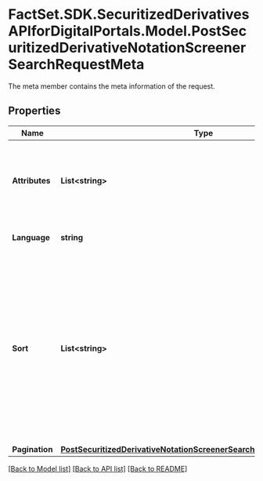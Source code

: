 # FactSet.SDK.SecuritizedDerivativesAPIforDigitalPortals.Model.PostSecuritizedDerivativeNotationScreenerSearchRequestMeta
The meta member contains the meta information of the request.

## Properties

Name | Type | Description | Notes
------------ | ------------- | ------------- | -------------
**Attributes** | **List&lt;string&gt;** | Limit the attributes returned in the response to the specified set. | [optional] 
**Language** | **string** | ISO 639-1 code of the language. | [optional] 
**Sort** | **List&lt;string&gt;** | Sortable attributes. The sort order is ascending unless it is prefixed with a minus sign, in which case it is descending. A list of at most 10 (possibly prefixed) attribute name(s) is allowed. | Value | | - -- | | symbol | | -symbol | | market.name | | -market.name | | instrument.name | | -instrument.name | | instrument.shortName | | -instrument.shortName | | instrument.categorization.ddv.level1.name | | -instrument.categorization.ddv.level1.name | | instrument.categorization.ddv.level2.name | | -instrument.categorization.ddv.level2.name | | instrument.categorization.ddv.level3.name | | -instrument.categorization.ddv.level3.name | | instrument.categorization.eusipa.level1.name | | -instrument.categorization.eusipa.level1.name | | instrument.categorization.eusipa.level2.name | | -instrument.categorization.eusipa.level2.name | | instrument.categorization.eusipa.level3.name | | -instrument.categorization.eusipa.level3.name | | instrument.lifeCycle.maturity.date | | -instrument.lifeCycle.maturity.date | | instrument.lifeCycle.maturity.remainingTermDays | | -instrument.lifeCycle.maturity.remainingTermDays | | instrument.lifeCycle.maturity.perpetual | | -instrument.lifeCycle.maturity.perpetual | | instrument.lifeCycle.callable | | -instrument.lifeCycle.callable | | instrument.lifeCycle.valuation | | -instrument.lifeCycle.valuation | | instrument.lifeCycle.repayment | | -instrument.lifeCycle.repayment | | instrument.issuer.name | | -instrument.issuer.name | | instrument.issuer.group.name | | -instrument.issuer.group.name | | instrument.exercise.right | | -instrument.exercise.right | | instrument.exercise.style | | -instrument.exercise.style | | instrument.settlement | | -instrument.settlement | | instrument.quanto | | -instrument.quanto | | instrument.capitalProtection | | -instrument.capitalProtection | | instrument.underlying.name | | -instrument.underlying.name | | instrument.underlying.valueUnit.code | | -instrument.underlying.valueUnit.code | | instrument.underlying.notation.instrument.typeComposite | | -instrument.underlying.notation.instrument.typeComposite | | instrument.strike.value | | -instrument.strike.value | | instrument.strike.distance.absolute | | -instrument.strike.distance.absolute | | instrument.strike.distance.relative | | -instrument.strike.distance.relative | | instrument.bonusLevel.value | | -instrument.bonusLevel.value | | instrument.bonusLevel.distance.absolute | | -instrument.bonusLevel.distance.absolute | | instrument.bonusLevel.distance.relative | | -instrument.bonusLevel.distance.relative | | instrument.cap.value | | -instrument.cap.value | | instrument.cap.distance.absolute | | -instrument.cap.distance.absolute | | instrument.cap.distance.relative | | -instrument.cap.distance.relative | | instrument.cap.cashFlow | | -instrument.cap.cashFlow | | instrument.knockOut.observation.type | | -instrument.knockOut.observation.type | | instrument.knockOut.value | | -instrument.knockOut.value | | instrument.knockOut.distance.absolute | | -instrument.knockOut.distance.absolute | | instrument.knockOut.distance.relative | | -instrument.knockOut.distance.relative | | instrument.knockOut.breach.breached | | -instrument.knockOut.breach.breached | | instrument.knockOut.breach.datetime | | -instrument.knockOut.breach.datetime | | instrument.knockIn.observation.type | | -instrument.knockIn.observation.type | | instrument.knockIn.value | | -instrument.knockIn.value | | instrument.knockIn.distance.absolute | | -instrument.knockIn.distance.absolute | | instrument.knockIn.distance.relative | | -instrument.knockIn.distance.relative | | instrument.knockIn.breach.breached | | -instrument.knockIn.breach.breached | | instrument.knockIn.breach.datetime | | -instrument.knockIn.breach.datetime | | instrument.lockOut.observation.type | | -instrument.lockOut.observation.type | | instrument.lockOut.value | | -instrument.lockOut.value | | instrument.lockOut.distance.absolute | | -instrument.lockOut.distance.absolute | | instrument.lockOut.distance.relative | | -instrument.lockOut.distance.relative | | instrument.lockOut.cashFlow | | -instrument.lockOut.cashFlow | | instrument.lockIn.observation.type | | -instrument.lockIn.observation.type | | instrument.lockIn.value | | -instrument.lockIn.value | | instrument.lockIn.distance.absolute | | -instrument.lockIn.distance.absolute | | instrument.lockIn.distance.relative | | -instrument.lockIn.distance.relative | | instrument.lockIn.cashFlow | | -instrument.lockIn.cashFlow | | instrument.capitalGuarantee.value | | -instrument.capitalGuarantee.value | | instrument.capitalGuarantee.distance.absolute | | -instrument.capitalGuarantee.distance.absolute | | instrument.capitalGuarantee.distance.relative | | -instrument.capitalGuarantee.distance.relative | | instrument.capitalGuarantee.cashFlow | | -instrument.capitalGuarantee.cashFlow | | instrument.couponTriggerLevel.value | | -instrument.couponTriggerLevel.value | | instrument.couponTriggerLevel.distance.absolute | | -instrument.couponTriggerLevel.distance.absolute | | instrument.couponTriggerLevel.distance.relative | | -instrument.couponTriggerLevel.distance.relative | | instrument.couponTriggerLevel.cashFlow | | -instrument.couponTriggerLevel.cashFlow | | instrument.rangeKnockOut.observation.type | | -instrument.rangeKnockOut.observation.type | | instrument.rangeKnockOut.upper.value | | -instrument.rangeKnockOut.upper.value | | instrument.rangeKnockOut.lower.value | | -instrument.rangeKnockOut.lower.value | | instrument.rangeKnockOut.breach.breached | | -instrument.rangeKnockOut.breach.breached | | instrument.rangeKnockOut.breach.datetime | | -instrument.rangeKnockOut.breach.datetime | | instrument.rangeKnockOut.cashFlow | | -instrument.rangeKnockOut.cashFlow | | instrument.participation | | -instrument.participation | | instrument.constantLeverage | | -instrument.constantLeverage | | instrument.nominalCurrency.isoCode | | -instrument.nominalCurrency.isoCode | | instrument.currentInterestRate.type | | -instrument.currentInterestRate.type | | instrument.currentInterestRate.value | | -instrument.currentInterestRate.value | | keyFigures.bonusYield.absolute | | -keyFigures.bonusYield.absolute | | keyFigures.bonusYield.relative | | -keyFigures.bonusYield.relative | | keyFigures.bonusYield.annualized | | -keyFigures.bonusYield.annualized | | keyFigures.sidewaysYield.absolute | | -keyFigures.sidewaysYield.absolute | | keyFigures.sidewaysYield.relative | | -keyFigures.sidewaysYield.relative | | keyFigures.sidewaysYield.annualized | | -keyFigures.sidewaysYield.annualized | | keyFigures.maximumYield.absolute | | -keyFigures.maximumYield.absolute | | keyFigures.maximumYield.relative | | -keyFigures.maximumYield.relative | | keyFigures.maximumYield.annualized | | -keyFigures.maximumYield.annualized | | keyFigures.agio.absolute | | -keyFigures.agio.absolute | | keyFigures.agio.relative | | -keyFigures.agio.relative | | keyFigures.agio.annualized | | -keyFigures.agio.annualized | | keyFigures.discount.absolute | | -keyFigures.discount.absolute | | keyFigures.discount.relative | | -keyFigures.discount.relative | | keyFigures.breakEven.breakEvenPoint | | -keyFigures.breakEven.breakEvenPoint | | keyFigures.spread.harmonized | | -keyFigures.spread.harmonized | | keyFigures.spread.relative | | -keyFigures.spread.relative | | keyFigures.delta.effective | | -keyFigures.delta.effective | | keyFigures.delta.unadjusted | | -keyFigures.delta.unadjusted | | keyFigures.thetaOneWeek.effective | | -keyFigures.thetaOneWeek.effective | | keyFigures.thetaOneWeek.unadjusted | | -keyFigures.thetaOneWeek.unadjusted | | keyFigures.vega.effective | | -keyFigures.vega.effective | | keyFigures.vega.unadjusted | | -keyFigures.vega.unadjusted | | keyFigures.leverage | | -keyFigures.leverage | | keyFigures.omega | | -keyFigures.omega | | keyFigures.impliedVolatility | | -keyFigures.impliedVolatility | | keyFigures.intrinsicValue | | -keyFigures.intrinsicValue | | keyFigures.timeValue | | -keyFigures.timeValue | | keyFigures.outperformancePoint | | -keyFigures.outperformancePoint | | keyFigures.parity | | -keyFigures.parity | | performance.intraday | | -performance.intraday | | performance.sinceIssue.ask | | -performance.sinceIssue.ask | | performance.sinceIssue.bid | | -performance.sinceIssue.bid | | performance.endOfDay.day1 | | -performance.endOfDay.day1 | | performance.endOfDay.week1 | | -performance.endOfDay.week1 | | performance.endOfDay.month1 | | -performance.endOfDay.month1 | | performance.endOfDay.months3 | | -performance.endOfDay.months3 | | performance.endOfDay.months6 | | -performance.endOfDay.months6 | | performance.endOfDay.year1 | | -performance.endOfDay.year1 | | performance.endOfDay.years3 | | -performance.endOfDay.years3 | | performance.endOfDay.years5 | | -performance.endOfDay.years5 | | performance.endOfDay.yearToDate | | -performance.endOfDay.yearToDate | | volatility.week1 | | -volatility.week1 | | volatility.month1 | | -volatility.month1 | | volatility.months3 | | -volatility.months3 | | volatility.months6 | | -volatility.months6 | | volatility.year1 | | -volatility.year1 | | volatility.years3 | | -volatility.years3 | | volatility.years5 | | -volatility.years5 | | volatility.yearToDate | | -volatility.yearToDate |   | [optional] 
**Pagination** | [**PostSecuritizedDerivativeNotationScreenerSearchRequestMetaPagination**](PostSecuritizedDerivativeNotationScreenerSearchRequestMetaPagination.md) |  | [optional] 

[[Back to Model list]](../README.md#documentation-for-models) [[Back to API list]](../README.md#documentation-for-api-endpoints) [[Back to README]](../README.md)

